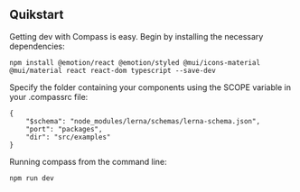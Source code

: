 ## Quikstart

Getting dev with Compass is easy. Begin by installing the necessary dependencies:

    npm install @emotion/react @emotion/styled @mui/icons-material @mui/material react react-dom typescript --save-dev

Specify the folder containing your components using the SCOPE variable in your .compassrc file:

    {
        "$schema": "node_modules/lerna/schemas/lerna-schema.json",
        "port": "packages",
        "dir": "src/examples"
    }

Running compass from the command line:

    npm run dev
